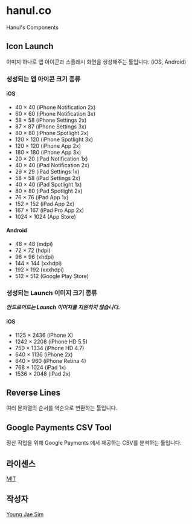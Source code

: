 # hanul.co
Hanul's Components

## Icon Launch
이미지 하나로 앱 아이콘과 스플래시 화면을 생성해주는 툴입니다. (iOS, Android)

### 생성되는 앱 아이콘 크기 종류
#### iOS
- 40 × 40 (iPhone Notification 2x)
- 60 × 60 (iPhone Notification 3x)
- 58 × 58 (iPhone Settings 2x)
- 87 × 87 (iPhone Settings 3x)
- 80 × 80 (iPhone Spotlight 2x)
- 120 × 120 (iPhone Spotlight 3x)
- 120 × 120 (iPhone App 2x)
- 180 × 180 (iPhone App 3x)
- 20 × 20 (iPad Notification 1x)
- 40 × 40 (iPad Notification 2x)
- 29 × 29 (iPad Settings 1x)
- 58 × 58 (iPad Settings 2x)
- 40 × 40 (iPad Spotlight 1x)
- 80 × 80 (iPad Spotlight 2x)
- 76 × 76 (iPad App 1x)
- 152 × 152 (iPad App 2x)
- 167 × 167 (iPad Pro App 2x)
- 1024 × 1024 (App Store)

#### Android
- 48 × 48 (mdpi)
- 72 × 72 (hdpi)
- 96 × 96 (xhdpi)
- 144 × 144 (xxhdpi)
- 192 × 192 (xxxhdpi)
- 512 × 512 (Google Play Store)

### 생성되는 Launch 이미지 크기 종류
***안드로이드는 Launch 이미지를 지원하지 않습니다.***

#### iOS
- 1125 × 2436 (iPhone X)
- 1242 × 2208 (iPhone HD 5.5)
- 750 × 1334 (iPhone HD 4.7)
- 640 × 1136 (iPhone 2x)
- 640 × 960 (iPhone Retina 4)
- 768 × 1024 (iPad 1x)
- 1536 × 2048 (iPad 2x)

## Reverse Lines
여러 문자열의 순서를 역순으로 변환하는 툴입니다.

## Google Payments CSV Tool
정산 작업을 위해 Google Payments 에서 제공하는 CSV를 분석하는 툴입니다.

## 라이센스
[MIT](LICENSE)

## 작성자
[Young Jae Sim](https://github.com/Hanul)